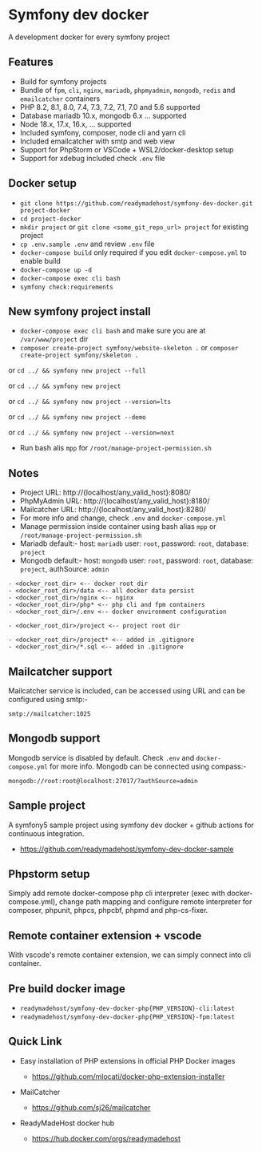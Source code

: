 # Symfony dev docker

A development docker for every symfony project


## Features

- Build for symfony projects
- Bundle of `fpm`, `cli`, `nginx`, `mariadb`, `phpmyadmin`, `mongodb`, `redis` and `emailcatcher` containers
- PHP 8.2, 8.1, 8.0, 7.4, 7.3, 7.2, 7.1, 7.0 and 5.6 supported
- Database mariadb 10.x, mongodb 6.x ... supported
- Node 18.x, 17.x, 16.x, ... supported
- Included symfony, composer, node cli and yarn cli
- Included emailcatcher with smtp and web view
- Support for PhpStorm or VSCode + WSL2/docker-desktop setup
- Support for xdebug included check `.env` file


## Docker setup

- `git clone https://github.com/readymadehost/symfony-dev-docker.git project-docker`
- `cd project-docker`
- `mkdir project` or `git clone <some_git_repo_url> project` for existing project
- `cp .env.sample .env` and review `.env` file
- `docker-compose build` only required if you edit `docker-compose.yml` to enable build
- `docker-compose up -d`
- `docker-compose exec cli bash`
- `symfony check:requirements`


## New symfony project install

- `docker-compose exec cli bash` and make sure you are at `/var/www/project` dir
- `composer create-project symfony/website-skeleton .`
or `composer create-project symfony/skeleton .`

or `cd ../ && symfony new project --full`

or `cd ../ && symfony new project`

or `cd ../ && symfony new project --version=lts`

or `cd ../ && symfony new project --demo`

or `cd ../ && symfony new project --version=next`

- Run bash alis `mpp` for `/root/manage-project-permission.sh`


## Notes

- Project URL: http://{localhost/any_valid_host}:8080/
- PhpMyAdmin URL: http://{localhost/any_valid_host}:8180/
- Mailcatcher URL: http://{localhost/any_valid_host}:8280/
- For more info and change, check `.env` and `docker-compose.yml`
- Manage permission inside container using bash alias `mpp` or `/root/manage-project-permission.sh`
- Mariadb default:- host: `mariadb` user: `root`, password: `root`, database: `project`
- Mongodb default:- host: `mongodb` user: `root`, password: `root`, database: `project`, authSource: `admin`

```text
- <docker_root_dir> <-- docker root dir
- <docker_root_dir>/data <-- all docker data persist
- <docker_root_dir>/nginx <-- nginx
- <docker_root_dir>/php* <-- php cli and fpm containers
- <docker_root_dir>/.env <-- docker environment configuration

- <docker_root_dir>/project <-- project root dir

- <docker_root_dir>/project* <-- added in .gitignore
- <docker_root_dir>/*.sql <-- added in .gitignore
```


## Mailcatcher support

Mailcatcher service is included, can be accessed using URL and can be configured using smtp:-

```
smtp://mailcatcher:1025
```


## Mongodb support

Mongodb service is disabled by default. Check `.env` and `docker-compose.yml` for more info. Mongodb can be connected using compass:-

```
mongodb://root:root@localhost:27017/?authSource=admin
```


## Sample project

A symfony5 sample project using symfony dev docker + github actions for continuous integration.

- https://github.com/readymadehost/symfony-dev-docker-sample


## Phpstorm setup

Simply add remote docker-compose php cli interpreter (exec with docker-compose.yml), change path mapping and configure remote interpreter for composer, phpunit, phpcs, phpcbf, phpmd and php-cs-fixer.


## Remote container extension + vscode

With vscode's remote container extension, we can simply connect into cli container.

## Pre build docker image

- `readymadehost/symfony-dev-docker-php{PHP_VERSION}-cli:latest`
- `readymadehost/symfony-dev-docker-php{PHP_VERSION}-fpm:latest`


## Quick Link

* Easy installation of PHP extensions in official PHP Docker images
    - https://github.com/mlocati/docker-php-extension-installer

* MailCatcher
    - https://github.com/sj26/mailcatcher

* ReadyMadeHost docker hub
    - https://hub.docker.com/orgs/readymadehost
